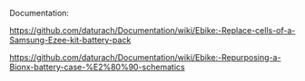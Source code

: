 Documentation:

https://github.com/daturach/Documentation/wiki/Ebike:-Replace-cells-of-a-Samsung-Ezee-kit-battery-pack

https://github.com/daturach/Documentation/wiki/Ebike:-Repurposing-a-Bionx-battery-case-%E2%80%90-schematics
